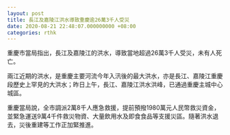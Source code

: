 ```yaml
---
layout: post
title: 長江及嘉陵江洪水導致重慶逾26萬3千人受災
date: 2020-08-21 22:48:07.000000000 +08:00
categories: rthk
---
```


重慶市當局指出，長江及嘉陵江的洪水，導致當地超過26萬3千人受災，未有人死亡。

兩江近期的洪水，是重慶主要河流今年入汛後的最大洪水，亦是長江、嘉陵江重慶段歷史上罕見的大洪水；昨日上午，長江、嘉陵江洪水洪峰，已通過重慶主城中心城區。

重慶當局說，全市調派2萬8千人應急救援，提前預撥1980萬元人民幣救災資金，並緊急運送9萬4千件救災物資、大量飲用水及即食食品等支援災區。隨著洪水退去，災後重建等工作正加緊推進。
